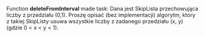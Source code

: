 Function **deleteFromInterval** made task: 
Dana jest SkipLista przechowująca liczby z przedziału (0,1). Proszę opisać (bez
implementacji) algorytm, który z takiej SkipListy usuwa wszystkie liczby z zadanego przedziału (x, y)
(gdzie 0 < x < y < 1).
